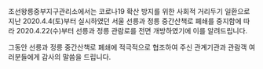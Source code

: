 조선왕릉중부지구관리소에서는 코로나19 확산 방지를 위한 사회적 거리두기 일환으로 지난 2020.4.4(토)부터 실시하였던 서울 선릉과 정릉 중간산책로 폐쇄를 중지함에 따라 2020.4.22(수)부터 선릉과 정릉 관람로를 전면 개방하였기에 이를 알려드립니다.

그동안 선릉과 정릉 중간산책로 폐쇄에 적극적으로 협조하여 주신 관계기관과 관람객 여러분들에게 감사의 말씀을 드립니다.